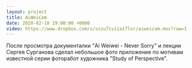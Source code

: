 ```yaml
---
layout: project
title: AiWeiCam
date: 2020-02-18 19:00:00 +0000
video: https://www.dropbox.com/s/sszu7iviia17lsr/aiweicam.mov?raw=1
---
```


После просмотра документалки "Ai Weiwei - Never Sorry" и лекции Сергея Сурганова 
сделал небольшое фото приложение по мотивам известной серии фоторабот художника
"Study of Perspective".


